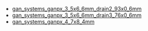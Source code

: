 * [gan_systems_ganpx_3_5x6_6mm_drain2_93x0_6mm](gan_systems_ganpx_3_5x6_6mm_drain2_93x0_6mm)
* [gan_systems_ganpx_3_5x6_6mm_drain3_76x0_6mm](gan_systems_ganpx_3_5x6_6mm_drain3_76x0_6mm)
* [gan_systems_ganpx_4_7x8_4mm](gan_systems_ganpx_4_7x8_4mm)
